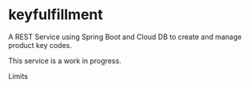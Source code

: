 # keyfulfillment

A REST Service using Spring Boot and Cloud DB to create and manage product key codes.

This service is a work in progress.

Limits
